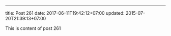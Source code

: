 ---
title: Post 261
date: 2017-06-11T19:42:12+07:00
updated: 2015-07-20T21:39:13+07:00

This is content of post 261